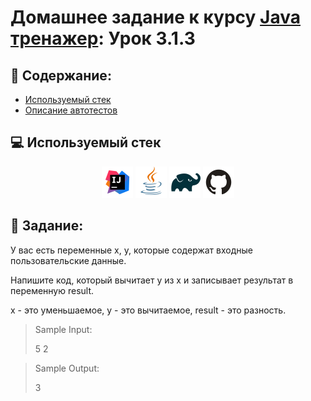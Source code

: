 # Домашнее задание к курсу [Java тренажер](https://stepik.org/course/182389/syllabus?search=7262451423): Урок 3.1.3
## :scroll: Содержание:

- [Используемый стек](#computer-используемый-стек)
- [Описание автотестов](#pushpin-Задание)

##  :computer: Используемый стек

<p align="center">
<a href="https://www.jetbrains.com/idea/"><img src="media/logo/Intelij_IDEA.svg" width="50" height="50"  alt="IDEA"/></a>
<a href="https://www.java.com/"><img src="media/logo/Java.svg" width="50" height="50"  alt="JAVA"/></a>
<a href="https://gradle.org/"><img src="media/logo/Gradle.svg" width="50" height="50"  alt="Gradle"/></a>
<a href="https://github.com/"><img src="media/logo/GitHub.svg" width="50" height="50"  alt="GITHUB"/></a>

## :pushpin: Задание:
У вас есть переменные x, y, которые содержат входные пользовательские данные.

Напишите код, который вычитает y  из x и записывает результат в переменную result.

x - это уменьшаемое, y - это вычитаемое, result - это разность.
>Sample Input:
>
>5 2

>Sample Output:
>
>3
